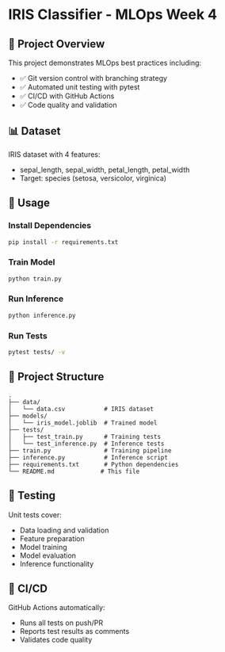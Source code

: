 # IRIS Classifier - MLOps Week 4

## 🎯 Project Overview
This project demonstrates MLOps best practices including:
- ✅ Git version control with branching strategy
- ✅ Automated unit testing with pytest
- ✅ CI/CD with GitHub Actions
- ✅ Code quality and validation

## 📊 Dataset
IRIS dataset with 4 features:
- sepal_length, sepal_width, petal_length, petal_width
- Target: species (setosa, versicolor, virginica)

## 🚀 Usage

### Install Dependencies
```bash
pip install -r requirements.txt
```

### Train Model
```bash
python train.py
```

### Run Inference
```bash
python inference.py
```

### Run Tests
```bash
pytest tests/ -v
```

## 📁 Project Structure
```
.
├── data/
│   └── data.csv           # IRIS dataset
├── models/
│   └── iris_model.joblib  # Trained model
├── tests/
│   ├── test_train.py      # Training tests
│   └── test_inference.py  # Inference tests
├── train.py               # Training pipeline
├── inference.py           # Inference script
├── requirements.txt       # Python dependencies
└── README.md             # This file
```

## 🧪 Testing
Unit tests cover:
- Data loading and validation
- Feature preparation
- Model training
- Model evaluation
- Inference functionality

## 🔄 CI/CD
GitHub Actions automatically:
- Runs all tests on push/PR
- Reports test results as comments
- Validates code quality

